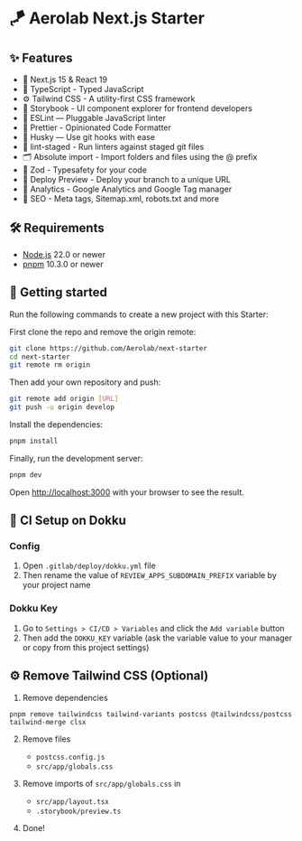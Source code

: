 # 🪁 Aerolab Next.js Starter

## ✨ Features

- 🚀 Next.js 15 & React 19
- 📝 TypeScript - Typed JavaScript
- ⚙️ Tailwind CSS - A utility-first CSS framework
- 🍓 Storybook - UI component explorer for frontend developers
- 📏 ESLint — Pluggable JavaScript linter
- 💖 Prettier - Opinionated Code Formatter
- 🐶 Husky — Use git hooks with ease
- 🚫 lint-staged - Run linters against staged git files
- 🗂 Absolute import - Import folders and files using the @ prefix
- 🤩 Zod - Typesafety for your code
- 🚀 Deploy Preview - Deploy your branch to a unique URL
- 🧐 Analytics - Google Analytics and Google Tag manager
- 🧭 SEO - Meta tags, Sitemap.xml, robots.txt and more

## 🛠 Requirements

- [Node.js](https://nodejs.org/en/) 22.0 or newer
- [pnpm](https://pnpm.io/) 10.3.0 or newer

## 🚀 Getting started

Run the following commands to create a new project with this Starter:

First clone the repo and remove the origin remote:

```bash
git clone https://github.com/Aerolab/next-starter
cd next-starter
git remote rm origin
```

Then add your own repository and push:

```bash
git remote add origin [URL]
git push -u origin develop
```

Install the dependencies:

```bash
pnpm install
```

Finally, run the development server:

```bash
pnpm dev
```

Open [http://localhost:3000](http://localhost:3000) with your browser to see the result.

## 🐳 CI Setup on Dokku

### Config

1. Open `.gitlab/deploy/dokku.yml` file
2. Then rename the value of `REVIEW_APPS_SUBDOMAIN_PREFIX` variable by your project name

### Dokku Key

1. Go to `Settings > CI/CD > Variables` and click the `Add variable` button
2. Then add the `DOKKU_KEY` variable (ask the variable value to your manager or copy from this project settings)

## ⚙️ Remove Tailwind CSS (Optional)

1. Remove dependencies

```
pnpm remove tailwindcss tailwind-variants postcss @tailwindcss/postcss tailwind-merge clsx
```

2.  Remove files

    - `postcss.config.js`
    - `src/app/globals.css`

3.  Remove imports of `src/app/globals.css` in

    - `src/app/layout.tsx`
    - `.storybook/preview.ts`

4.  Done!
